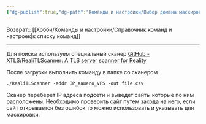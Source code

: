 ```yaml
---
{"dg-publish":true,"dg-path":"Команды и настройки/Выбор домена маскировки для Reality.md","permalink":"/komandy-i-nastrojki/vybor-domena-maskirovki-dlya-reality/","updated":"2024-09-03T16:10:00+03:00"}
---
```


Возврат:: [[Хобби/Команды и настройки/Справочник команд и настроек\|к списку команд]]

---
Для поиска используем специальный сканер [GitHub - XTLS/RealiTLScanner: A TLS server scanner for Reality](https://github.com/XTLS/RealiTLScanner)

После загрузки выполнить команду в папке со сканером
```shell
./RealiTLScanner -addr IP_вашего_VPS -out file.csv
```

Сканер переберет IP адреса подсети и выведет сайты которые по ним расположены. Необходимо проверить сайт путем захода на него, если сайт открывается без ошибок то можно использовать и указывать для маскировки.